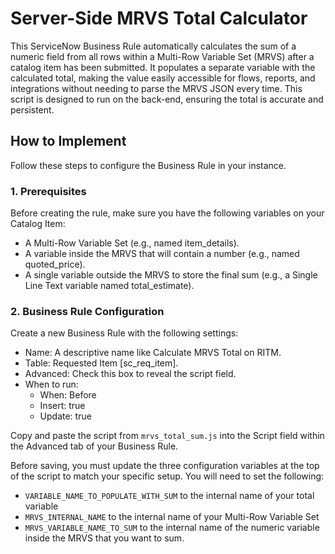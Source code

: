 # Server-Side MRVS Total Calculator
This ServiceNow Business Rule automatically calculates the sum of a numeric field from all rows within a Multi-Row Variable Set (MRVS) after a catalog item has been submitted.
It populates a separate variable with the calculated total, making the value easily accessible for flows, reports, and integrations without needing to parse the MRVS JSON every time. This script is designed to run on the back-end, ensuring the total is accurate and persistent.

## How to Implement
Follow these steps to configure the Business Rule in your instance.

### 1. Prerequisites
Before creating the rule, make sure you have the following variables on your Catalog Item:

- A Multi-Row Variable Set (e.g., named item_details).
- A variable inside the MRVS that will contain a number (e.g., named quoted_price).
- A single variable outside the MRVS to store the final sum (e.g., a Single Line Text variable named total_estimate).

### 2. Business Rule Configuration
Create a new Business Rule with the following settings:
- Name: A descriptive name like Calculate MRVS Total on RITM.
- Table: Requested Item [sc_req_item].
- Advanced: Check this box to reveal the script field.
- When to run:
  - When: Before
  - Insert: true
  - Update: true

Copy and paste the script from `mrvs_total_sum.js` into the Script field within the Advanced tab of your Business Rule.

Before saving, you must update the three configuration variables at the top of the script to match your specific setup. 
You will need to set the following:
- `VARIABLE_NAME_TO_POPULATE_WITH_SUM` to the internal name of your total variable
- `MRVS_INTERNAL_NAME` to the internal name of your Multi-Row Variable Set
- `MRVS_VARIABLE_NAME_TO_SUM` to the internal name of the numeric variable inside the MRVS that you want to sum.

